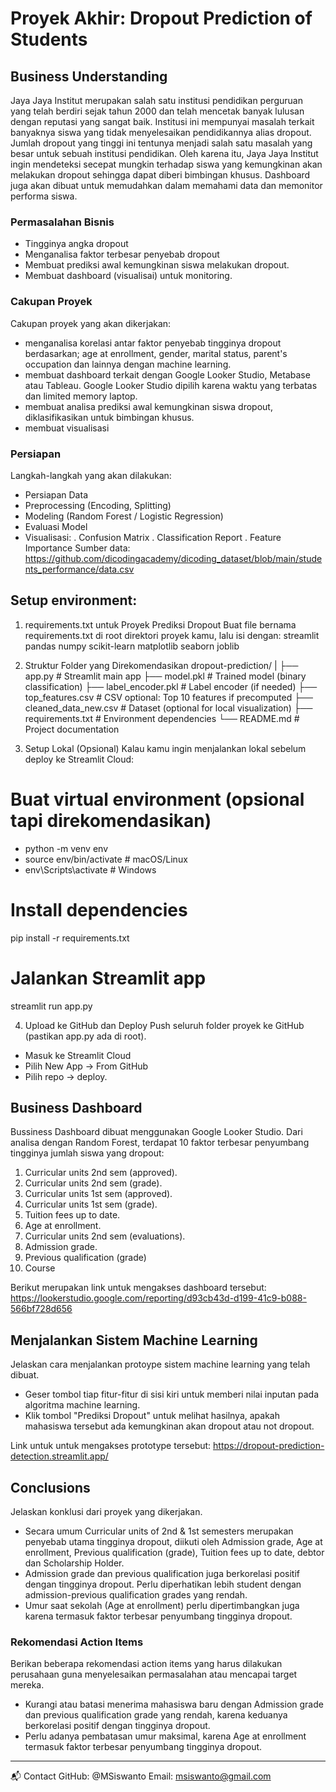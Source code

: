 # Proyek Akhir: Dropout Prediction of Students

## Business Understanding
Jaya Jaya Institut merupakan salah satu institusi pendidikan perguruan yang telah berdiri sejak tahun 2000 dan telah mencetak banyak lulusan dengan reputasi yang sangat baik. 
Institusi ini mempunyai masalah terkait banyaknya siswa yang tidak menyelesaikan pendidikannya alias dropout.
Jumlah dropout yang tinggi ini tentunya menjadi salah satu masalah yang besar untuk sebuah institusi pendidikan. 
Oleh karena itu, Jaya Jaya Institut ingin mendeteksi secepat mungkin terhadap siswa yang kemungkinan akan melakukan dropout sehingga dapat diberi bimbingan khusus. 
Dashboard juga akan dibuat untuk memudahkan dalam memahami data dan memonitor performa siswa.

### Permasalahan Bisnis
- Tingginya angka dropout
- Menganalisa faktor terbesar penyebab dropout
- Membuat prediksi awal kemungkinan siswa melakukan dropout.
- Membuat dashboard (visualisai) untuk monitoring.

### Cakupan Proyek
Cakupan proyek yang akan dikerjakan:
- menganalisa korelasi antar faktor penyebab tingginya dropout berdasarkan; age at enrollment, gender, marital status, parent's occupation dan lainnya dengan machine learning.
- membuat dashboard terkait dengan Google Looker Studio, Metabase atau Tableau. Google Looker Studio dipilih karena waktu yang terbatas dan limited memory laptop.
- membuat analisa prediksi awal kemungkinan siswa dropout, diklasifikasikan untuk bimbingan khusus.
- membuat visualisasi 

### Persiapan
Langkah-langkah yang akan dilakukan:
- Persiapan Data
- Preprocessing (Encoding, Splitting)
- Modeling (Random Forest / Logistic Regression)
- Evaluasi Model
- Visualisasi: 
  . Confusion Matrix
  . Classification Report
  . Feature Importance
Sumber data: 
  https://github.com/dicodingacademy/dicoding_dataset/blob/main/students_performance/data.csv

## Setup environment:
 1. requirements.txt untuk Proyek Prediksi Dropout
Buat file bernama requirements.txt di root direktori proyek kamu, lalu isi dengan:
streamlit
pandas
numpy
scikit-learn
matplotlib
seaborn
joblib

2. Struktur Folder yang Direkomendasikan
dropout-prediction/
|
├── app.py                   # Streamlit main app
├── model.pkl                # Trained model (binary classification)
├── label_encoder.pkl        # Label encoder (if needed)
├── top_features.csv         # CSV optional: Top 10 features if precomputed
├── cleaned_data_new.csv     # Dataset (optional for local visualization)
├── requirements.txt         # Environment dependencies
└── README.md                # Project documentation

4. Setup Lokal (Opsional)
Kalau kamu ingin menjalankan lokal sebelum deploy ke Streamlit Cloud:
# Buat virtual environment (opsional tapi direkomendasikan)
  - python -m venv env
  - source env/bin/activate        # macOS/Linux
  - env\Scripts\activate           # Windows
# Install dependencies
  pip install -r requirements.txt
# Jalankan Streamlit app
  streamlit run app.py

4. Upload ke GitHub dan Deploy
Push seluruh folder proyek ke GitHub (pastikan app.py ada di root).
- Masuk ke Streamlit Cloud
- Pilih New App → From GitHub
- Pilih repo → deploy.

## Business Dashboard
Bussiness Dashboard dibuat menggunakan Google Looker Studio. Dari analisa dengan Random Forest, terdapat 10 faktor terbesar penyumbang tingginya jumlah siswa yang dropout:
1.  Curricular units 2nd sem (approved).
2.  Curricular units 2nd sem (grade).
3.  Curricular units 1st sem (approved).
4.  Curricular units 1st sem (grade).
5.  Tuition fees up to date.
6.  Age at enrollment.
7.  Curricular units 2nd sem (evaluations).
8.  Admission grade.
9.  Previous qualification (grade)
10. Course

Berikut merupakan link untuk mengakses dashboard tersebut:
https://lookerstudio.google.com/reporting/d93cb43d-d199-41c9-b088-566bf728d656

## Menjalankan Sistem Machine Learning
Jelaskan cara menjalankan protoype sistem machine learning yang telah dibuat. 
- Geser tombol tiap fitur-fitur di sisi kiri untuk memberi nilai inputan pada algoritma machine learning.
- Klik tombol "Prediksi Dropout" untuk melihat hasilnya, apakah mahasiswa tersebut ada kemungkinan akan dropout atau not dropout.

Link untuk untuk mengakses prototype tersebut:
https://dropout-prediction-detection.streamlit.app/

## Conclusions
Jelaskan konklusi dari proyek yang dikerjakan.
-  Secara umum Curricular units of 2nd & 1st semesters merupakan penyebab utama tingginya dropout, diikuti oleh Admission grade, Age at enrollment, Previous qualification (grade), Tuition fees up to date, debtor dan Scholarship Holder.
-  Admission grade dan previous qualification juga berkorelasi positif dengan tingginya dropout. Perlu diperhatikan lebih student dengan admission-previous qualification grades yang rendah.
- Umur saat sekolah (Age at enrollment) perlu dipertimbangkan juga karena termasuk faktor terbesar penyumbang tingginya dropout.


### Rekomendasi Action Items
Berikan beberapa rekomendasi action items yang harus dilakukan perusahaan guna menyelesaikan permasalahan atau mencapai target mereka.
-   Kurangi atau batasi menerima mahasiswa baru dengan Admission grade dan previous qualification grade yang rendah, karena keduanya berkorelasi positif dengan tingginya dropout. 
-   Perlu adanya pembatasan umur maksimal, karena Age at enrollment termasuk faktor terbesar penyumbang tingginya dropout.

______________________________________

📬 Contact
GitHub: @MSiswanto
Email: msiswanto@gmail.com
